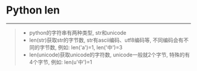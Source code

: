 # Python len

------

>* python的字符串有两种类型, str和unicode
>* len(str)获取str的字节数, str有ascii编码、utf8编码等, 不同编码会有不同的字节数, 例如: len('a')=1, len('中')=3
>* len(unicode)获取unicode的字符数, unicode一般就2个字节, 特殊的有4个字节, 例如: len(u'中')=1
